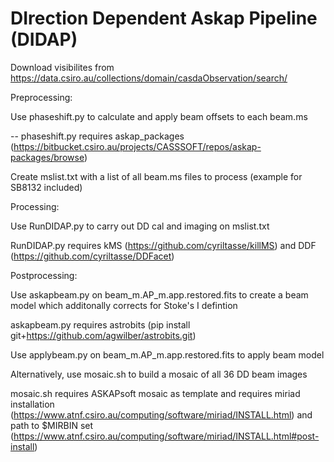 # DIrection Dependent Askap Pipeline (DIDAP)

Download visibilites from https://data.csiro.au/collections/domain/casdaObservation/search/ 

Preprocessing:

Use phaseshift.py to calculate and apply beam offsets to each beam.ms 

-- phaseshift.py requires askap_packages (https://bitbucket.csiro.au/projects/CASSSOFT/repos/askap-packages/browse)

Create mslist.txt with a list of all beam.ms files to process (example for SB8132 included)

Processing:

Use RunDIDAP.py to carry out DD cal and imaging on mslist.txt 
	
RunDIDAP.py requires kMS (https://github.com/cyriltasse/killMS) and DDF (https://github.com/cyriltasse/DDFacet)

Postprocessing: 

Use askapbeam.py on beam_m.AP_m.app.restored.fits to create a beam model which additonally corrects for Stoke's I defintion

askapbeam.py requires astrobits (pip install git+https://github.com/agwilber/astrobits.git)

Use applybeam.py on beam_m.AP_m.app.restored.fits to apply beam model 

Alternatively, use mosaic.sh to build a mosaic of all 36 DD beam images

mosaic.sh requires ASKAPsoft mosaic as template and requires miriad installation (https://www.atnf.csiro.au/computing/software/miriad/INSTALL.html) and path to $MIRBIN set (https://www.atnf.csiro.au/computing/software/miriad/INSTALL.html#post-install)
  
